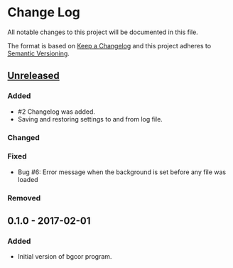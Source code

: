 # Change Log
All notable changes to this project will be documented in this file.

The format is based on [Keep a Changelog](http://keepachangelog.com/) 
and this project adheres to [Semantic Versioning](http://semver.org/).

## [Unreleased](https://github.com/lumik/bgcor/compare/v0.1.0...develop)
### Added
- #2 Changelog was added.
- Saving and restoring settings to and from log file. 

### Changed

### Fixed
- Bug #6: Error message when the background is set before any file was loaded

### Removed

## 0.1.0 - 2017-02-01
### Added
- Initial version of bgcor program. 
